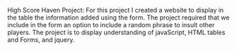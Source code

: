 High Score Haven Project:
    For this project I created a website to display in the table the information added using the form. The project required that we include in the form an option to include a random phrase to insult other players. The project is to display understanding of javaScript, HTML tables and Forms, and jquery. 
